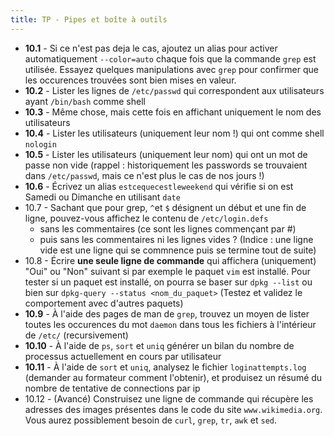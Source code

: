 ```yaml
---
title: TP - Pipes et boîte à outils
---
```


- **10.1** - Si ce n'est pas deja le cas, ajoutez un alias pour activer automatiquement `--color=auto` chaque fois que la commande `grep` est utilisée. Essayez quelques manipulations avec `grep` pour confirmer que les occurences trouvées sont bien mises en valeur.
- **10.2** - Lister les lignes de `/etc/passwd` qui correspondent aux utilisateurs ayant `/bin/bash` comme shell
- **10.3** - Même chose, mais cette fois en affichant uniquement le nom des utilisateurs
- **10.4** - Lister les utilisateurs (uniquement leur nom !) qui ont comme shell `nologin`
- **10.5** - Lister les utilisateurs (uniquement leur nom) qui ont un mot de passe non vide (rappel : historiquement les passwords se trouvaient dans `/etc/passwd`, mais ce n'est plus le cas de nos jours !)
- **10.6** - Écrivez un alias `estcequecestleweekend` qui vérifie si on est Samedi ou Dimanche en utilisant `date`
- 10.7 - Sachant que pour grep, `^`et `$` désignent un début et une fin de ligne, pouvez-vous affichez le contenu de `/etc/login.defs`
    - sans les commentaires (ce sont les lignes commençant par #)
    - puis sans les commentaires ni les lignes vides ? (Indice : une ligne vide est une ligne qui se commnence puis se termine tout de suite)
- 10.8 - Écrire **une seule ligne de commande** qui affichera (uniquement) "Oui" ou "Non" suivant si par exemple le paquet `vim` est installé. Pour tester si un paquet est installé, on pourra se baser sur `dpkg --list` ou bien sur `dpkg-query --status <nom_du_paquet>` (Testez et validez le comportement avec d'autres paquets)
- **10.9** - À l'aide des pages de man de `grep`, trouvez un moyen de lister toutes les occurences du mot `daemon` dans tous les fichiers à l'intérieur de `/etc/` (recursivement)
- **10.10** - À l'aide de `ps`, `sort` et `uniq` générer un bilan du nombre de processus actuellement en cours par utilisateur
- **10.11** - À l'aide de `sort` et `uniq`, analysez le fichier `loginattempts.log` (demander au formateur comment l'obtenir), et produisez un résumé du nombre de tentative de connections par ip
- 10.12 - (Avancé) Construisez une ligne de commande qui récupère les adresses des images présentes dans le code du site `www.wikimedia.org`. Vous aurez possiblement besoin de `curl`, `grep`, `tr`, `awk` et `sed`.

